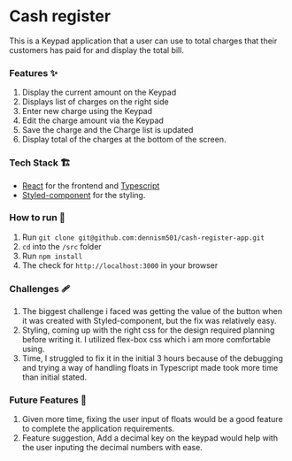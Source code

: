 # Cash register

This is a Keypad application that a user can use to total charges that their customers has paid for and display the total bill.

### Features ✨

1. Display the current amount on the Keypad
2. Displays list of charges on the right side
3. Enter new charge using the Keypad
4. Edit the charge amount via the Keypad
5. Save the charge and the Charge list is updated
6. Display total of the charges at the bottom of the screen.

### Tech Stack 🏗️

- [React]() for the frontend and [Typescript]()
- [Styled-component]() for the styling.

### How to run 🚀

1. Run `git clone git@github.com:dennism501/cash-register-app.git`
2. `cd` into the `/src` folder
3. Run `npm install`
4. The check for `http://localhost:3000` in your browser

### Challenges 🩹

1. The biggest challenge i faced was getting the value of the button when it was created with Styled-component, but the fix was relatively easy.
2. Styling, coming up with the right css for the design required planning before writing it. I utilized flex-box css which i am more comfortable using.
3. Time, I struggled to fix it in the initial 3 hours because of the debugging and trying a way of handling floats in Typescript made took more time than initial stated.

### Future Features 🚧

1. Given more time, fixing the user input of floats would be a good feature to complete the application requirements.
2. Feature suggestion, Add a decimal key on the keypad would help with the user inputing the decimal numbers with ease.
